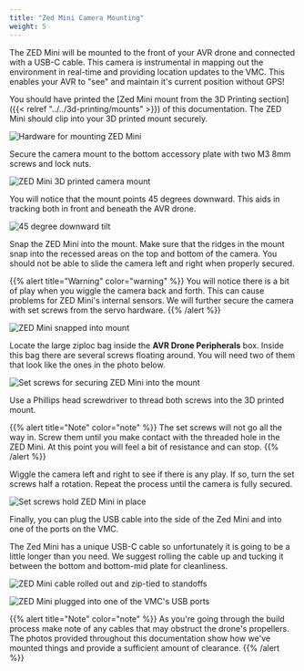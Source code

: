 ```yaml
---
title: "Zed Mini Camera Mounting"
weight: 5
---
```


The ZED Mini will be mounted to the front of your AVR drone and connected with a USB-C
cable. This camera is instrumental in mapping out the environment in real-time and
providing location updates to the VMC. This enables your AVR to "see" and maintain it's
current position without GPS!

You should have printed the [Zed Mini mount from the 3D Printing
section]({{< relref "../../3d-printing/mounts" >}}) of this documentation. The ZED Mini
should clip into your 3D printed mount securely.

![Hardware for mounting ZED Mini](zed_mini_mounting_1.jpg)

Secure the camera mount to the bottom accessory plate with two M3 8mm screws and lock
nuts.

![ZED Mini 3D printed camera mount](zed_mini_mounting_2.jpg)

You will notice that the mount points 45 degrees downward. This aids in tracking both in
front and beneath the AVR drone.

![45 degree downward tilt](zed_mini_mounting_3.jpg)

Snap the ZED Mini into the mount. Make sure that the ridges in the mount snap into the
recessed areas on the top and bottom of the camera. You should not be able to slide the
camera left and right when properly secured.

{{% alert title="Warning" color="warning" %}} You will notice there is a bit of play
when you wiggle the camera back and forth. This can cause problems for ZED Mini's
internal sensors. We will further secure the camera with set screws from the servo
hardware. {{% /alert %}}

![ZED Mini snapped into mount](zed_mini_mounting_4.jpg)

Locate the large ziploc bag inside the **AVR Drone Peripherals** box. Inside this bag
there are several screws floating around. You will need two of them that look like the
ones in the photo below.

![Set screws for securing ZED Mini into the mount](zed_mini_mounting_5.jpg)

Use a Phillips head screwdriver to thread both screws into the 3D printed mount.

{{% alert title="Note" color="note" %}} The set screws will not go all the way in. Screw
them until you make contact with the threaded hole in the ZED Mini. At this point you
will feel a bit of resistance and can stop. {{% /alert %}}

Wiggle the camera left and right to see if there is any play. If so, turn the set screws
half a rotation. Repeat the process until the camera is fully secured.

![Set screws hold ZED Mini in place](zed_mini_mounting_6.jpg)

Finally, you can plug the USB cable into the side of the Zed Mini and into one of the
ports on the VMC.

The Zed Mini has a unique USB-C cable so unfortunately it is going to be a little longer
than you need. We suggest rolling the cable up and tucking it between the bottom and
bottom-mid plate for cleanliness.

![ZED Mini cable rolled out and zip-tied to standoffs](zed_mini_mounting_8.jpg)

![ZED Mini plugged into  one of the VMC's USB ports](zed_mini_mounting_7.jpg)

{{% alert title="Note" color="note" %}} As you're going through the build process make
note of any cables that may obstruct the drone's propellers. The photos provided
throughout this documentation show how we've mounted things and provide a sufficient
amount of clearance. {{% /alert %}}
